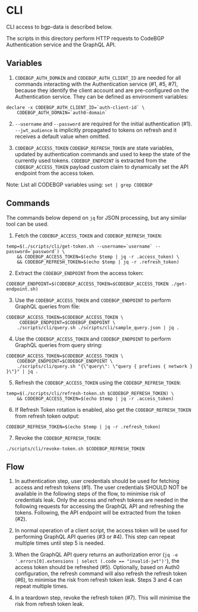 # CLI
CLI access to bgp-data is described below.

The scripts in this directory perform HTTP requests to CodeBGP Authentication service and the GraphQL API.

## Variables

1. `CODEBGP_AUTH_DOMAIN` and `CODEBGP_AUTH_CLIENT_ID` are needed for all commands interacting with the Authentication service (#1, #5, #7),
because they identify the client account and are pre-configured on the Authentication service. They can be defined as
environment variables:
```
declare -x CODEBGP_AUTH_CLIENT_ID=`auth-client-id` \
    CODEBGP_AUTH_DOMAIN=`auth0-domain`
```

2. `--username` and `--password` are required for the initial authentication (#1). `--jwt_audience` is implicitly propagated to tokens on refresh and it receives a default value when omitted.

3. `CODEBGP_ACCESS_TOKEN`  `CODEBGP_REFRESH_TOKEN` are state variables, updated by authentication commands and used to keep the state of the currently used tokens. `CODEBGP_ENDPOINT` is extracted from the `CODEBGP_ACCESS_TOKEN` payload custom claim to dynamically set the API endpoint from the access token.

Note: List all CODEBGP variables using: `set | grep CODEBGP`

## Commands
The commands below depend on `jq` for JSON processing, but any similar tool can be used.

1. Fetch the `CODEBGP_ACCESS_TOKEN` and `CODEBGP_REFRESH_TOKEN`:
```
temp=$(./scripts/cli/get-token.sh --username=`username` --password=`password`) \
    && CODEBGP_ACCESS_TOKEN=$(echo $temp | jq -r .access_token) \
    && CODEBGP_REFRESH_TOKEN=$(echo $temp | jq -r .refresh_token)
```

2. Extract the `CODEBGP_ENDPOINT` from the access token:
```
CODEBGP_ENDPOINT=$(CODEBGP_ACCESS_TOKEN=$CODEBGP_ACCESS_TOKEN ./get-endpoint.sh)
```

3. Use the `CODEBGP_ACCESS_TOKEN` and `CODEBGP_ENDPOINT` to perform GraphQL queries from file:
```
CODEBGP_ACCESS_TOKEN=$CODEBGP_ACCESS_TOKEN \
     CODEBGP_ENDPOINT=$CODEBGP_ENDPOINT \
    ./scripts/cli/query.sh ./scripts/cli/sample_query.json | jq .
```

4. Use the `CODEBGP_ACCESS_TOKEN` and `CODEBGP_ENDPOINT` to perform GraphQL queries from query string:
```
CODEBGP_ACCESS_TOKEN=$CODEBGP_ACCESS_TOKEN \
    CODEBGP_ENDPOINT=$CODEBGP_ENDPOINT \
    ./scripts/cli/query.sh "{\"query\": \"query { prefixes { network } }\"}" | jq .
```

5. Refresh the `CODEBGP_ACCESS_TOKEN` using the `CODEBGP_REFRESH_TOKEN`:
```
temp=$(./scripts/cli/refresh-token.sh $CODEBGP_REFRESH_TOKEN) \
    && CODEBGP_ACCESS_TOKEN=$(echo $temp | jq -r .access_token)
```

6. If Refresh Token rotation is enabled, also get the `CODEBGP_REFRESH_TOKEN` from refresh token output:
```
CODEBGP_REFRESH_TOKEN=$(echo $temp | jq -r .refresh_token)
```

7. Revoke the `CODEBGP_REFRESH_TOKEN`:
```
./scripts/cli/revoke-token.sh $CODEBGP_REFRESH_TOKEN
```

## Flow

1. In authentication step, user credentials should be used for fetching access and refresh tokens (#1). The user credentials SHOULD NOT be available in the following steps of the flow, to minimise risk of credentials leak. Only the access and refresh tokens are needed in the following requests for accessing the GraphQL API and refreshing the tokens. Following, the API endpoint will be extracted from the token (#2).

2. In normal operation of a client script, the access token will be used for performing GraphQL API queries (#3 or #4). This step can repeat multiple times until step 5 is needed.

3. When the GraphQL API query returns an authorization error (`jq -e '.errors[0].extensions | select (.code == "invalid-jwt")'`), the access token should be refreshed (#5). Optionally, based on Auth0 configuration, the refresh command will also refresh the refresh token (#6), to minimise the risk from refresh token leak. Steps 3 and 4 can repeat multiple times.

4. In a teardown step, revoke the refresh token (#7). This will minimise the risk from refresh token leak.
